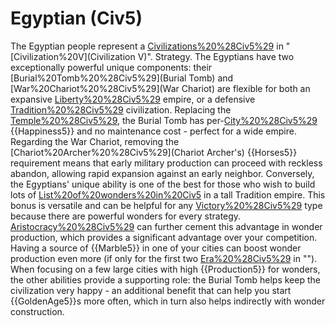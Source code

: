 # Egyptian (Civ5)

The Egyptian people represent a [Civilizations%20%28Civ5%29](civilization) in "[Civilization%20V](Civilization V)".
Strategy.
The Egyptians have two exceptionally powerful unique components: their [Burial%20Tomb%20%28Civ5%29](Burial Tomb) and [War%20Chariot%20%28Civ5%29](War Chariot) are flexible for both an expansive [Liberty%20%28Civ5%29](Liberty) empire, or a defensive [Tradition%20%28Civ5%29](Tradition) civilization. Replacing the [Temple%20%28Civ5%29](Temple), the Burial Tomb has per-[City%20%28Civ5%29](city) {{Happiness5}} and no maintenance cost - perfect for a wide empire. Regarding the War Chariot, removing the [Chariot%20Archer%20%28Civ5%29](Chariot Archer's) {{Horses5}} requirement means that early military production can proceed with reckless abandon, allowing rapid expansion against an early neighbor.
Conversely, the Egyptians' unique ability is one of the best for those who wish to build lots of [List%20of%20wonders%20in%20Civ5](wonders) in a tall Tradition empire. This bonus is versatile and can be helpful for any [Victory%20%28Civ5%29](victory) type because there are powerful wonders for every strategy. [Aristocracy%20%28Civ5%29](Aristocracy) can further cement this advantage in wonder production, which provides a significant advantage over your competition. Having a source of {{Marble5}} in one of your cities can boost wonder production even more (if only for the first two [Era%20%28Civ5%29](eras) in ""). When focusing on a few large cities with high {{Production5}} for wonders, the other abilities provide a supporting role: the Burial Tomb helps keep the civilization very happy - an additional benefit that can help you start {{GoldenAge5}}s more often, which in turn also helps indirectly with wonder construction.